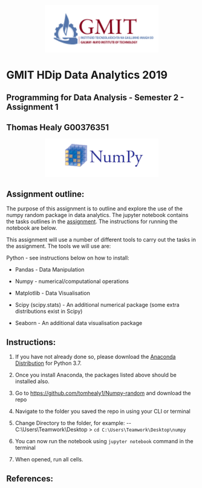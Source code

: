 <p align="center">
<img src="https://github.com/tomhealy1/Numpy-random/blob/master/images/gmit.PNG" width="300"/>
</p>


# GMIT HDip Data Analytics 2019

## Programming for Data Analysis -  Semester 2 - Assignment 1
## Thomas Healy G00376351


<p align="center">
<img src="https://github.com/tomhealy1/Numpy-random/blob/master/images/numpya.PNG" alt="are you checking my markdown is working :-)" width="300" />
</p>



## Assignment outline:
The purpose of this assignment is to outline and explore the use of the numpy random package in 
data analytics. The jupyter notebook contains the tasks outlines in the [assignment](https://github.com/tomhealy1/Numpy-random/blob/master/ProgDA_Assignment%20(3).pdf). The instructions for running the notebook are below.

This assignment will use a number of different tools to carry out the tasks in the assignment. The tools we will use are:

Python - see instructions below on how to install:

* Pandas - Data Manipulation

* Numpy - numerical/computational operations

* Matplotlib - Data Visualisation

* Scipy (scipy.stats) - An additional numerical package (some extra distributions exist in Scipy)

* Seaborn - An additional data visualisation package

## Instructions:

1. If you have not already done so, please download the [Anaconda Distribution](https://www.anaconda.com/distribution) for Python 3.7.

2. Once you install Anaconda, the packages listed above should be installed also.

3. Go to https://github.com/tomhealy1/Numpy-random and download the repo

4. Navigate to the folder you saved the repo in using your CLI or terminal

5. Change Directory to the folder, for example:
-- C:\Users\Teamwork\Desktop > ```cd C:\Users\Teamwork\Desktop\numpy```

6. You can now run the notebook using ```jupyter notebook``` command in the terminal

7. When opened, run all cells.

## References:



